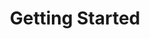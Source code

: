 ---
#Delimiter files are used to separate the list of documentation pages into sections.
title: "Getting Started"
type: delimiter
weight: 1 # Change this weight to change order of sections
sitemapExclude: True
_build:
  publishResources: false
  render: never
---
